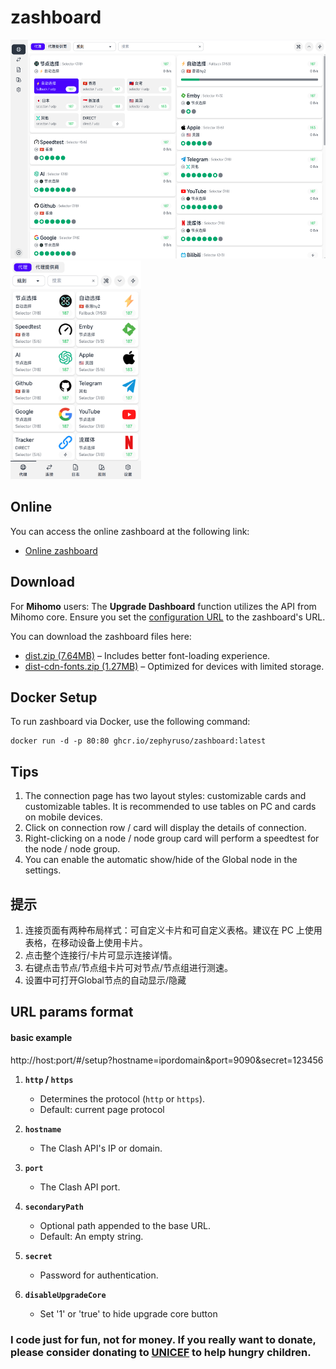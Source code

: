 # zashboard

<img src="pc.png" height="350">   <img src="mobile.png" height="350">

## **Online**
You can access the online zashboard at the following link:
- [Online zashboard](http://board.zash.run.place)

## **Download**
For **Mihomo** users:
The **Upgrade Dashboard** function utilizes the API from Mihomo core. Ensure you set the [configuration URL](https://wiki.metacubex.one/config/general/#_9) to the zashboard's URL.

You can download the zashboard files here:
- [dist.zip (7.64MB)](https://github.com/Zephyruso/zashboard/releases/latest/download/dist.zip) – Includes better font-loading experience.
- [dist-cdn-fonts.zip (1.27MB)](https://github.com/Zephyruso/zashboard/releases/latest/download/dist-cdn-fonts.zip) – Optimized for devices with limited storage.

## **Docker Setup**
To run zashboard via Docker, use the following command:

```
docker run -d -p 80:80 ghcr.io/zephyruso/zashboard:latest
```

## Tips

1. The connection page has two layout styles: customizable cards and customizable tables. It is recommended to use tables on PC and cards on mobile devices.
2. Click on connection row / card will display the details of connection.
3. Right-clicking on a node / node group card will perform a speedtest for the node / node group.
4. You can enable the automatic show/hide of the Global node in the settings.

## 提示

1. 连接页面有两种布局样式：可自定义卡片和可自定义表格。建议在 PC 上使用表格，在移动设备上使用卡片。
2. 点击整个连接行/卡片可显示连接详情。
3. 右键点击节点/节点组卡片可对节点/节点组进行测速。
4. 设置中可打开Global节点的自动显示/隐藏

## URL params format

#### basic example
http://host:port/#/setup?hostname=ipordomain&port=9090&secret=123456

1. **`http` / `https`**

   - Determines the protocol (`http` or `https`).
   - Default: current page protocol

2. **`hostname`**

   - The Clash API's IP or domain.

3. **`port`**

   - The Clash API port.

4. **`secondaryPath`**

   - Optional path appended to the base URL.
   - Default: An empty string.

5. **`secret`**
   - Password for authentication.

6. **`disableUpgradeCore`**
   - Set '1' or 'true' to hide upgrade core button

### I code just for fun, not for money. If you really want to donate, please consider donating to [UNICEF](https://www.unicef.org/) to help hungry children.